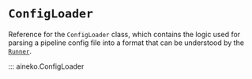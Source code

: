 # `ConfigLoader`

Reference for the `ConfigLoader` class, which contains the logic used for parsing a pipeline config file into a format that can be understood by the [`Runner`](./runner.md).

::: aineko.ConfigLoader
